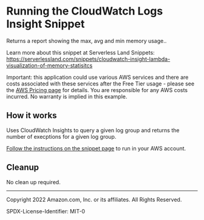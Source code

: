 # Running the CloudWatch Logs Insight Snippet

Returns a report showing the max, avg and min memory usage..

Learn more about this snippet at Serverless Land Snippets: https://serverlessland.com/snippets/cloudwatch-insight-lambda-visualization-of-memory-statisitcs

Important: this application could use various AWS services and there are costs associated with these services after the Free Tier usage - please see the [AWS Pricing page](https://aws.amazon.com/pricing/) for details. You are responsible for any AWS costs incurred. No warranty is implied in this example.


## How it works

Uses CloudWatch Insights to query a given log group and returns the number of execptions for a given log group.

[Follow the instructions on the snippet page](https://serverlessland.com/snippets/cloudwatch-insight-lambda-visualization-of-memory-statisitcs) to run in your AWS account.


## Cleanup

No clean up required.

---

Copyright 2022 Amazon.com, Inc. or its affiliates. All Rights Reserved.

SPDX-License-Identifier: MIT-0
